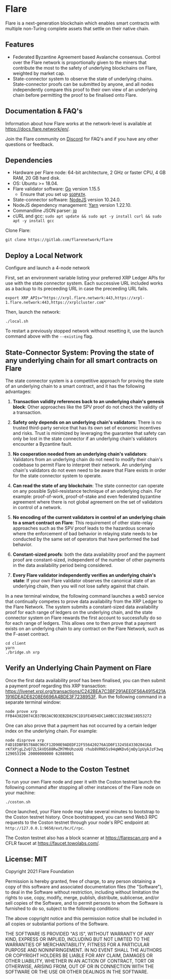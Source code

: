 # Flare

Flare is a next-generation blockchain which enables smart contracts with multiple non-Turing complete assets that settle on their native chain.

## Features

- Federated Byzantine Agreement based Avalanche consensus. Control over the Flare network is proportionally given to the miners that contribute the most to the safety of underlying blockchains on Flare, weighted by market cap.
- State-connector system to observe the state of underlying chains. State-connector proofs can be submitted by anyone, and all nodes independently compare this proof to their own view of an underlying chain before permitting the proof to be finalised onto Flare.

## Documentation & FAQ's

Information about how Flare works at the network-level is available at https://docs.flare.network/en/.

Join the Flare community on [Discord](https://discord.gg/XqNa7Rq) for FAQ's and if you have any other questions or feedback.

## Dependencies

- Hardware per Flare node: 64-bit architecture, 2 GHz or faster CPU, 4 GB RAM, 20 GB hard disk.
- OS: Ubuntu >= 18.04.
- Flare validator software: [Go](https://golang.org/doc/install) version 1.15.5
    - Ensure that you set up [`$GOPATH`](https://github.com/golang/go/wiki/SettingGOPATH).
- State-connector software: [NodeJS](https://nodejs.org/en/download/package-manager/) version 10.24.0.
- NodeJS dependency management: [Yarn](https://classic.yarnpkg.com/en/docs/install) version 1.22.10.
- Commandline JSON parser: [jq](https://stedolan.github.io/jq/download/)
- cURL and gcc: `sudo apt update && sudo apt -y install curl && sudo apt -y install gcc`

Clone Flare:
```
git clone https://gitlab.com/flarenetwork/flare
```

## Deploy a Local Network

Configure and launch a 4-node network

First, set an environment variable listing your preferred XRP Ledger APIs for use with the state connector system. Each successive URL included works as a backup to its preceeding URL in case the preceeding URL fails.

```
export XRP_APIs="https://xrpl.flare.network:443,https://xrpl-1.flare.network:443,https://xrplcluster.com"
```

Then, launch the network:

```
./local.sh
```

To restart a previously stopped network without resetting it, use the launch command above with the `--existing` flag.

## State-Connector System: Proving the state of any underlying chain for all smart contracts on Flare

The state connector system is a competitive approach for proving the state of an underlying chain to a smart contract, and it has the following advantages:

1. **Transaction validity references back to an underlying chain's genesis block**: Other approaches like the SPV proof do not check the validity of a transaction.

2. **Safety only depends on an underlying chain's validators**: There is no trusted third-party service that has its own set of economic incentives and risks. Trust is minimized by leveraging the guarantee that safety can only be lost in the state connector if an underlying chain's validators encounter a Byzantine fault.

3. **No cooperation needed from an underlying chain's validators**: Validators from an underlying chain do not need to modify their chain's codebase to permit Flare to interpret their network. An underlying chain's validators do not even need to be aware that Flare exists in order for the state connector system to operate.

4. **Can read the state of any blockchain**: The state connector can operate on any possible Sybil-resistance technique of an underlying chain. For example: proof-of-work, proof-of-stake and even federated byzantine agreement where there is not global agreement on the set of validators in control of a network.

5. **No encoding of the current validators in control of an underlying chain to a smart contract on Flare**: This requirement of other state-relay approaches such as the SPV proof leads to the hazardous scenario where the enforcement of bad behavior in relaying state needs to be conducted by the same set of operators that have performed the bad behavior.

6. **Constant-sized proofs**: both the data availability proof and the payment proof are constant-sized, independent of the number of other payments in the data availability period being considered.

7. **Every Flare validator independently verifies an underlying chain's state**: If your own Flare validator observes the canonical state of an underlying chain, then you will not lose safety against that chain.

In a new terminal window, the following command launches a web3 service that continually competes to prove data availability from the XRP Ledger to the Flare Network. The system submits a constant-sized data availability proof for each range of ledgers on the underlying chain, and the state connector system on Flare rewards the first account to successfully do so for each range of ledgers. This allows one to then prove that a payment exists on an underlying chain to any contract on the Flare Network, such as the F-asset contract.

```
cd client
yarn
./bridge.sh xrp
```

## Verify an Underlying Chain Payment on Flare

Once the first data availability proof has been finalised, you can then submit a payment proof regarding this XRP transaction: https://livenet.xrpl.org/transactions/C242BEA7C3BF291AEE0F56A4915421A1916DEADE6208E6696A4BDE3F7238953F. Run the following command in a separate terminal window:

```
node prove xrp FFB44382D074CB37B63AC9D3EB2D829C1D1FE4D54DC1A0BCC1D23BAE18D53272
```

One can also prove that a payment has not occurred by a certain ledger index on the underlying chain. For example:

```
node disprove xrp F4D1EDBFB578A8C96CF12D90E9ADEDF22F556420276A1D0F13245E433020416A rKfXPjgLZvQ7ZLSkVDS88RwZM7MhUhzoUQ rhub8VRN55s94qWKDv6jmDy1pUykJzF3wq 129053196 20000000000 62880001
```

## Connect a Node to the Coston Testnet

To run your own Flare node and peer it with the Coston testnet launch the following command after stopping all other instances of the Flare node on your machine:

```
./coston.sh
```

Once launched, your Flare node may take several minutes to bootstrap to the Coston testnet history. Once bootstrapped, you can send Web3 RPC requests to the Coston testnet through your node's RPC endpoint at: `http://127.0.0.1:9650/ext/bc/C/rpc`.

The Coston testnet also has a block scanner at https://flarescan.org and a CFLR faucet at https://faucet.towolabs.com/.


## License: MIT

Copyright 2021 Flare Foundation

Permission is hereby granted, free of charge, to any person obtaining a copy of this software and associated documentation files (the "Software"), to deal in the Software without restriction, including without limitation the rights to use, copy, modify, merge, publish, distribute, sublicense, and/or sell copies of the Software, and to permit persons to whom the Software is furnished to do so, subject to the following conditions:

The above copyright notice and this permission notice shall be included in all copies or substantial portions of the Software.

THE SOFTWARE IS PROVIDED "AS IS", WITHOUT WARRANTY OF ANY KIND, EXPRESS OR IMPLIED, INCLUDING BUT NOT LIMITED TO THE WARRANTIES OF MERCHANTABILITY, FITNESS FOR A PARTICULAR PURPOSE AND NONINFRINGEMENT. IN NO EVENT SHALL THE AUTHORS OR COPYRIGHT HOLDERS BE LIABLE FOR ANY CLAIM, DAMAGES OR OTHER LIABILITY, WHETHER IN AN ACTION OF CONTRACT, TORT OR OTHERWISE, ARISING FROM, OUT OF OR IN CONNECTION WITH THE SOFTWARE OR THE USE OR OTHER DEALINGS IN THE SOFTWARE.
